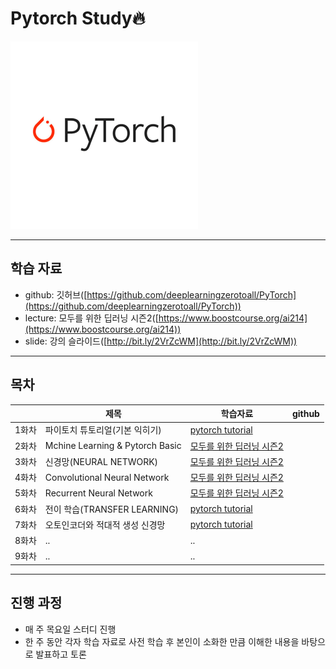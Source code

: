 # Pytorch Study🔥

<img src="images/pytorch%20image.png" width="300" height="300">

---
## 학습 자료
- github: 깃허브([https://github.com/deeplearningzerotoall/PyTorch](https://github.com/deeplearningzerotoall/PyTorch))
- lecture: 모두를 위한 딥러닝 시즌2([https://www.boostcourse.org/ai214](https://www.boostcourse.org/ai214))
- slide: 강의 슬라이드([http://bit.ly/2VrZcWM](http://bit.ly/2VrZcWM))

---
## 목차
||제목|학습자료|github|
|---|---|---|---|
|1화차|파이토치 튜토리얼(기본 익히기)|[pytorch tutorial](https://tutorials.pytorch.kr/)|
|2화차|Mchine Learning & Pytorch Basic|[모두를 위한 딥러닝 시즌2](https://www.boostcourse.org/ai214)|
|3화차|신경망(NEURAL NETWORK)|[모두를 위한 딥러닝 시즌2](https://www.boostcourse.org/ai214)|
|4화차|Convolutional Neural Network|[모두를 위한 딥러닝 시즌2](https://www.boostcourse.org/ai214)|
|5화차|Recurrent Neural Network|[모두를 위한 딥러닝 시즌2](https://www.boostcourse.org/ai214)|
|6화차|전이 학습(TRANSFER LEARNING)|[pytorch tutorial](https://tutorials.pytorch.kr/)|
|7화차|오토인코더와 적대적 생성 신경망|[pytorch tutorial](https://tutorials.pytorch.kr/)|
|8화차|..|..|
|9화차|..|..|

---
## 진행 과정
- 매 주 목요일 스터디 진행
- 한 주 동안 각자 학습 자료로 사전 학습 후 본인이 소화한 만큼 이해한 내용을 바탕으로 발표하고 토론 
